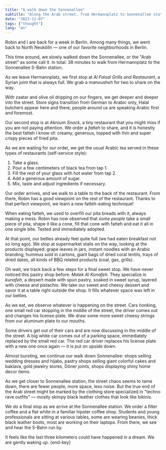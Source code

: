 ```yaml
---
title: "A walk down the Sonnenallee"
subtitle: "Along the Arab street, from Hermannplatz to Sonnenallee station"
date: "2023-11-07"
tags: ["thought"]
lang: "en"
---
```


Robin and I are back for a week in Berlin. Among many things, we went back to North Neukölln — one of our favorite neighborhoods in Berlin.

This time around, we slowly walked down the Sonnenallee, or the "Arab street" as some call it. In total: 38 minutes to walk from Hermannplatz to the Sonnenallee S-Bahn station.

As we leave Hermannplatz, we first stop at _Al Faisal Grills and Restaurant_, a Syrian joint that is always full. We grab a _manousheh_ for two to share on the way.

With zaatar and olive oil dripping on our fingers, we get deeper and deeper into the street. Store signs transition from German to Arabic only, Halal butchers appear here and there, people around us are speaking Arabic first and foremost.

Our second stop is at _Akroum Snack_, a tiny restaurant that you might miss if you are not paying attention. We order a _fatteh_ to share, and it is honestly the best fatteh I know of: creamy, generous, topped with thin and super crispy pieces of fried pita.

As we are waiting for our order, we get the usual Arabic tea served in these types of restaurants (self-service style):

1. Take a glass.
2. Pour a few centimeters of black tea from tap 1.
3. Fill the rest of your glass with hot water from tap 2.
4. Add a generous amount of sugar.
5. Mix, taste and adjust ingredients if necessary.

Our order arrives, and we walk to a table to the back of the restaurant. From there, Robin has a good viewpoint on the rest of the restaurant. Thanks to that perfect viewpoint, we learn a new fatteh-eating technique!

When eating fatteh, we used to overfill our pita breads with it, always making a mess. Robin has now observed that _some people_ take a small piece of pita, shape it like a cone, fill that cone with fatteh and eat it all in one single bite. Tested and immediately adopted.

At that point, our bellies already feel quite full (we had eaten breakfast not so long ago). We stop at supermarket stalls on the way, looking at the products displayed: grape leaves in jars, instant noodles with an Arabic branding, hummus sold in cartons, giant bags of dried coral lentils, trays of dried dates, all kinds of BBQ related products (coal, gas, grills).

Oh wait, we track back a few steps for a final sweet stop. We have never noticed this pastry shop before: _Malek Al Konafeh_. They specialize in _kunafeh_, a dessert made with spun pastry, soaked in sweet syrup, layered with cheese and pistachio. We take our sweet and cheesy dessert and savor it at a table right outside the shop. It fills whatever space was left in our bellies.

As we eat, we observe whatever is happening on the street. Cars honking, one small red car stopping in the middle of the street, the driver comes out and changes his license plate. We draw some more sweet cheesy strings from our aluminum plate to our mouths.

Some drivers get out of their cars and are now discussing in the middle of the street. A big white car comes out of a parking space, immediately replaced by the small red car. The red car driver replaces his license plate with a new one once again — it is put on upside down.

Almost bursting, we continue our walk down Sonnenallee: shops selling wedding dresses and hijabs, pastry shops selling giant colorful cakes and baklava, gold jewelry stores, Döner joints, shops displaying shiny home decor items.

As we get closer to Sonnenallee station, the street chaos seems to tame down, there are fewer people, more space, less noise. But the true end of the Arab street might be marked by the clothing store specialized in "techno rave outfits" — mostly skimpy black leather clothes that look like bikinis.

We do a final stop as we arrive at the Sonnenallee station. We order a filter coffee and a flat white in a familiar hipster coffee shop. Students and young professionals are sitting at various tables, some are wearing beanies, thick black leather boots, most are working on their laptops. From there, we see and hear the S-Bahn run by.

It feels like the last three kilometers could have happened in a dream. We are gently waking up. {end-key}
